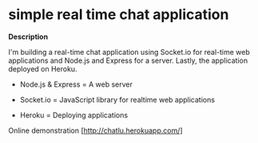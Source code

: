 # simple real time chat application

**Description**

I'm building a real-time chat application using Socket.io for real-time web applications and Node.js and Express for a server. Lastly, the application deployed on Heroku.

* Node.js & Express = A web server

* Socket.io = JavaScript library for realtime web applications

* Heroku = Deploying applications

Online demonstration
[http://chatlu.herokuapp.com/]
